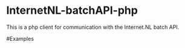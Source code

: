 # InternetNL-batchAPI-php
This is a php client for communication with the Internet.NL batch API.

#Examples

